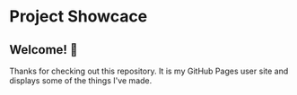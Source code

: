 # Project Showcace

## Welcome! 👋

Thanks for checking out this repository. It is my GitHub Pages user site and displays some of the things I've made. 
